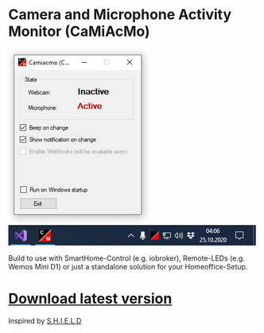 # Camera and Microphone Activity Monitor (CaMiAcMo)

![Screenhot 2](screenshot1.png)
![Screenhot 2](screenshot2.png)

Build to use with SmartHome-Control (e.g. iobroker), Remote-LEDs (e.g. Wemos Mini D1) or just a standalone solution for your Homeoffice-Setup.

# [Download latest version](https://github.com/askeron/camiacmo/releases/latest/download/Camiacmo.exe)

Inspired by [S.H.I.E.L.D](https://github.com/tlevis/S.H.I.E.L.D/)
